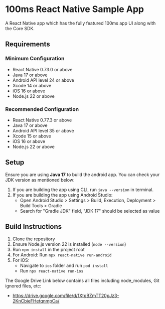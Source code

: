 # 100ms React Native Sample App

A React Native app which has the fully featured 100ms app UI along with the Core SDK.

## Requirements

### Minimum Configuration

- React Native 0.73.0 or above
- Java 17 or above
- Android API level 24 or above
- Xcode 14 or above
- iOS 16 or above
- Node.js 22 or above

### Recommended Configuration

- React Native 0.77.3 or above
- Java 17 or above
- Android API level 35 or above
- Xcode 15 or above
- iOS 16 or above
- Node.js 22 or above

## Setup

Ensure you are using **Java 17** to build the android app.
You can check your JDK version as mentioned below:

1. If you are building the app using CLI, run `java --version` in terminal.
2. If you are building the app using Android Studio:
   - Open Android Studio > Settings > Build, Execution, Deployment > Build Tools > Gradle
   - Search for "Gradle JDK" field, "JDK 17" should be selected as value

## Build Instructions

1. Clone the repository
2. Ensure Node.js version 22 is installed (`node --version`)
3. Run `npm install` in the project root
4. For Android: Run `npx react-native run-android`
5. For iOS:
   - Navigate to `ios` folder and run `pod install`
   - Run `npx react-native run-ios`

The Google Drive Link below contains all files including node_modules, Git ignored files, etc:

- https://drive.google.com/file/d/1XtpBZmTT20pJz3-2KnCbieFHetqnmpCa/
